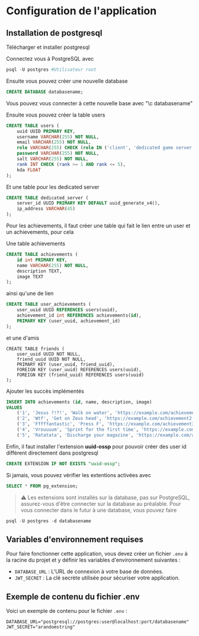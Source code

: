 # Configuration de l'application

## Installation de postgresql

Télécharger et installer postgresql

Connectez vous à PostgreSQL avec
```powershell
psql -U postgres #Utilisateur root
```

Ensuite vous pouvez créer une nouvelle database
```sql
CREATE DATABASE databasename;
```

Vous pouvez vous connecter à cette nouvelle base avec "\c databasename"

Ensuite vous pouvez créer la table users
```sql
CREATE TABLE users (
    uuid UUID PRIMARY KEY,
    username VARCHAR(255) NOT NULL,
    email VARCHAR(255) NOT NULL,
    role VARCHAR(255) CHECK (role IN ('client', 'dedicated game server')),
    password VARCHAR(255) NOT NULL,
    salt VARCHAR(255) NOT NULL,
    rank INT CHECK (rank >= 1 AND rank <= 5),
    kda FLOAT
);
```

Et une table pour les dedicated server
```sql
CREATE TABLE dedicated_server (
    server_id UUID PRIMARY KEY DEFAULT uuid_generate_v4(),
    ip_address VARCHAR(45)
);
```

Pour les achievements, il faut créer une table qui fait le lien entre un user et un achievements, pour cela

Une table achievements
```sql
CREATE TABLE achievements (
    id int PRIMARY KEY,
    name VARCHAR(255) NOT NULL,
    description TEXT,
    image TEXT
);
```

ainsi qu'une de lien
```sql
CREATE TABLE user_achievements (
    user_uuid UUID REFERENCES users(uuid),
    achievement_id int REFERENCES achievements(id),
    PRIMARY KEY (user_uuid, achievement_id)
);
```

et une d'amis 
```
CREATE TABLE friends (
    user_uuid UUID NOT NULL,
    friend_uuid UUID NOT NULL,
    PRIMARY KEY (user_uuid, friend_uuid),
    FOREIGN KEY (user_uuid) REFERENCES users(uuid),
    FOREIGN KEY (friend_uuid) REFERENCES users(uuid)
);
```

Ajouter les succès implémentés 
```sql
INSERT INTO achievements (id, name, description, image)
VALUES
    ('1', 'Jesus ?!?!', 'Walk on water', 'https://example.com/achievement1.jpg'),
    ('2', 'Wtf', 'Get on Zeus head', 'https://example.com/achievement2.jpg'),
    ('3', 'Fffffantastic', 'Press F', 'https://example.com/achievement3.jpg');
    ('4', 'Vrouuuum', 'Sprint for the first time', 'https://example.com/achievement4.jpg');
    ('5', 'Ratatata', 'Discharge your magazine', 'https://example.com/achievement5.jpg');

```

Enfin, il faut installer l'extension **uuid-ossp** pour pouvoir créer des user id différent directement dans postgresql
```sql
CREATE EXTENSION IF NOT EXISTS "uuid-ossp";
```

Si jamais, vous pouvez vérifier les extentions activées avec 
```sql
SELECT * FROM pg_extension;
```

> :warning: Les extensions sont installés sur la database, pas sur PostgreSQL, assurez-vous d'être connecter sur la database au préalable.
Pour vous connecter dans le futur à une database, vous pouvez faire
```sql
psql -U postgres -d databasename
```

## Variables d'environnement requises

Pour faire fonctionner cette application, vous devez créer un fichier `.env` à la racine du projet et y définir les variables d'environnement suivantes :

- `DATABASE_URL` : L'URL de connexion à votre base de données.
- `JWT_SECRET` : La clé secrète utilisée pour sécuriser votre application.

## Exemple de contenu du fichier .env

Voici un exemple de contenu pour le fichier `.env` :

```console
DATABASE_URL="postgresql://postgres:user@localhost:port/databasename"
JWT_SECRET="arandomstring"
```

